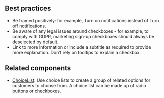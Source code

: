 ## Best practices

- Be framed positively: for example, Turn on notifications instead of Turn off notifications.
- Be aware of any legal issues around checkboxes - for example, to comply with GDPR, marketing sign-up checkboxes should always be deselected by default.
- Link to more information or include a subtitle as required to provide more explanation. Don’t rely on tooltips to explain a checkbox.

## Related components

- [ChoiceList](https://github.com/Shopify/checkout-web/tree/master/packages/checkout-ui-extensions/src/components/ChoiceList): Use choice lists to create a group of related options for customers to choose from. A choice list can be made up of radio buttons or checkboxes.
